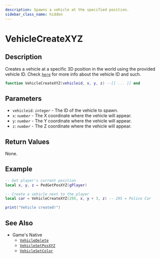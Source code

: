 ```yaml
---
description: Spawns a vehicle at the specified position.
sidebar_class_name: hidden
---
```


# VehicleCreateXYZ

## Description

Creates a vehicle at a specific 3D position in the world using the provided vehicle ID.
Check [`here`](https://bully-scripting.vercel.app/docs/game-reference/object-models/cars-models) for more info about the vehicle ID and such.

```lua
function VehicleCreateXYZ(vehicleid, x, y, z) --[[ ... ]] end
```

## Parameters

- `vehicleid`: _`integer`_ - The ID of the vehicle to spawn.
- `x`: _`number`_ - The X coordinate where the vehicle will appear.
- `y`: _`number`_ - The Y coordinate where the vehicle will appear.
- `z`: _`number`_ - The Z coordinate where the vehicle will appear.

## Return Values

None.

## Example

```lua
-- Get player's current position
local x, y, z = PedGetPosXYZ(gPlayer)

-- Create a vehicle next to the player
local car = VehicleCreateXYZ(295, x, y + 3, z) -- 295 = Police Car

print("Vehicle created!")
```

## See Also

- Game's Native
  - [`VehicleDelete`](https://bully-scripting.vercel.app/docs/game-reference/global-functions/VehicleDelete)
  - [`VehicleSetPosXYZ`](https://bully-scripting.vercel.app/docs/game-reference/global-functions/VehicleSetPosXYZ)
  - [`VehicleSetColor`](https://bully-scripting.vercel.app/docs/game-reference/global-functions/VehicleSetColor)

